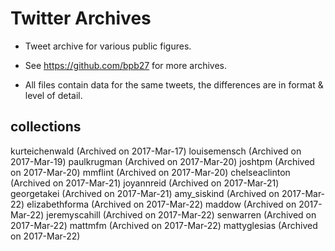 # Twitter Archives

+ Tweet archive for various public figures.

+ See https://github.com/bpb27 for more archives.

+ All files contain data for the same tweets, the differences are in format & level of detail. 

## collections

kurteichenwald (Archived on 2017-Mar-17)
louisemensch (Archived on 2017-Mar-19)
paulkrugman (Archived on 2017-Mar-20)
joshtpm (Archived on 2017-Mar-20)
mmflint (Archived on 2017-Mar-20)
chelseaclinton (Archived on 2017-Mar-21)
joyannreid (Archived on 2017-Mar-21)
georgetakei (Archived on 2017-Mar-21)
amy_siskind (Archived on 2017-Mar-22)
elizabethforma (Archived on 2017-Mar-22)
maddow (Archived on 2017-Mar-22)
jeremyscahill (Archived on 2017-Mar-22)
senwarren (Archived on 2017-Mar-22)
mattmfm (Archived on 2017-Mar-22)
mattyglesias (Archived on 2017-Mar-22)





